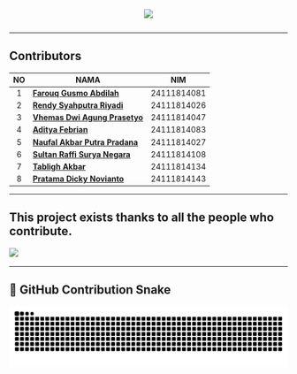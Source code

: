 <h1 align="center">
  <img src="https://readme-typing-svg.herokuapp.com/?lines=Kelompok%204;Tugas%20Pemrograman%20Berorientasi%20Objek;Project%20Toko%20Laptop;Chaired%20by%20Farouq&center=true&width=500&height=50&size=25">
</h1>

----

##  Contributors
|NO| NAMA | NIM |
|:-:|--------|--------|
| 1 | [**Farouq Gusmo Abdilah**](https://github.com/Farouq-beginner) | 24111814081 |
| 2 | [**Rendy Syahputra Riyadi**](https://github.com/) | 24111814026 |
| 3 | [**Vhemas Dwi Agung Prasetyo**](https://github.com/) | 24111814047 |
| 4 | [**Aditya Febrian**](https://github.com/AdityaFebrian23) | 24111814083 |
| 5 | [**Naufal Akbar Putra Pradana**](https://github.com/) | 24111814027 |
| 6 | [**Sultan Raffi Surya Negara**](https://github.com/) | 24111814108 |
| 7 | [**Tabligh Akbar**](https://github.com/) | 24111814134 |
| 8 | [**Pratama Dicky Novianto**](https://github.com/pratamadky) | 24111814143 |

----

<h2>This project exists thanks to all the people who contribute.</h2>

<a href="https://github.com/Farouq-beginner/TokoLaptop/graphs/contributors">
  <img src="https://contrib.rocks/image?repo=Farouq-beginner/TokoLaptop" />
</a>

---


## 🐍 GitHub Contribution Snake

<picture>
  <source
    media="(prefers-color-scheme: dark)"
    srcset="https://github.com/Farouq-beginner/TokoLaptop/raw/output/github-contribution-grid-snake-dark.svg"
  />
  <source
    media="(prefers-color-scheme: light)"
    srcset="https://github.com/Farouq-beginner/TokoLaptop/raw/output/github-contribution-grid-snake.svg"
  />
  <img
    alt="github contribution grid snake animation"
    src="https://github.com/Farouq-beginner/TokoLaptop/raw/output/github-contribution-grid-snake.svg"
  />
</picture>
